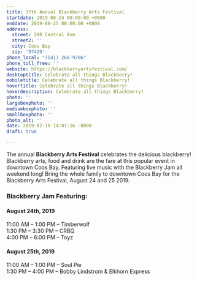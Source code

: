 ```yaml
---
title: 37th Annual Blackberry Arts Festival
startdate: 2019-08-24 00:00:00 +0000
enddate: 2019-08-25 00:00:00 +0000
address:
  street: 200 Central Ave
  street2: ''
  city: Coos Bay
  zip: '97420'
phone_local: "(541) 266-9706"
phone_toll_free: ''
website: https://blackberryartsfestival.com/
desktoptitle: Celebrate all things Blackberry!
mobiletitle: Celebrate all things Blackberry!
hovertitle: Celebrate all things Blackberry!
hoverdescription: Celebrate all things Blackberry!
photo: ''
largeboxphoto: ''
mediumboxphoto: ''
smallboxphoto: ''
photo_alt: ''
date: 2019-02-10 14:01:16 -0800
draft: true

---
```

The annual **Blackberry Arts Festival** celebrates the delicious blackberry! Blackberry arts, food and drink are the fare at this popular event in downtown Coos Bay. Featuring live music with the Blackberry Jam all weekend long! Bring the whole family to downtown Coos Bay for the Blackberry Arts Festival, August 24 and 25 2019.

### **Blackberry Jam Featuring:**

#### **August 24th, 2019**

11:00 AM – 1:00 PM – Timberwolf  
1:30 PM – 3:30 PM – CRBQ  
4:00 PM – 6:00 PM – Toyz

#### **August 25th, 2019**

11:00 AM – 1:00 PM – Soul Pie  
1:30 PM – 4:00 PM – Bobby Lindstrom & Elkhorn Express